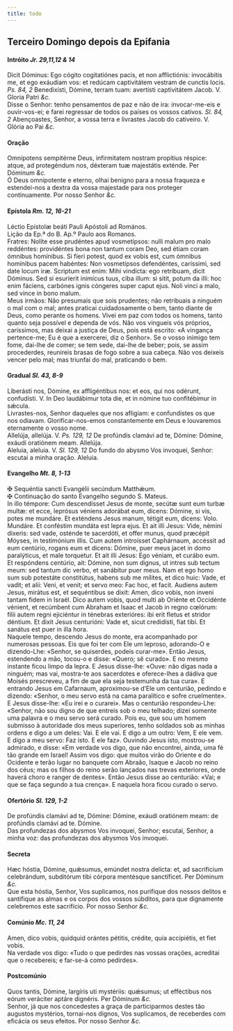 ```yaml
---
title: todo
---
```

<h2 class="text-center">Terceiro Domingo depois da Epifania</h2>

<h4 class="text-center">Intróito <em>Jr. 29,11,12 & 14</em></h4>
<div class="container-fluid">
<div class="row">
<div class="dropcap text-justify">
Dicit Dóminus: Ego cógito cogitatiónes pacis, et non afflictiónis: invocábitis me, et ego exáudiam vos: et redúcam captivitátem vestram de cunctis locis. <em>Ps. 84, 2</em> Benedixísti, Dómine, terram tuam: avertísti captivitátem Jacob.
V. Gloria Patri <em>&c.</em>
</div>
<div class="dropcap text-justify">
Disse o Senhor: tenho pensamentos de paz e não de ira: invocar-me-eis e ouvir-vos-ei; e farei regressar de todos os países os vossos cativos. <em>Sl. 84, 2</em> Abençoastes, Senhor, a vossa terra e livrastes Jacob do cativeiro.
V. Glória ao Pai <em>&c.</em>
</div>
</div>
</div>

<h4 class="text-center">Oração</h4>
<div class="container-fluid">
<div class="row">
<div class="dropcap text-justify">
Omnípotens sempitérne Deus, infirmitatem nostram propítius réspice: atque, ad protegéndum nos, déxteram tuæ majestátis exténde. Per Dóminum <em>&c.</em>
</div>
<div class="dropcap text-justify">
Ó Deus omnipotente e eterno, olhai benigno para a nossa fraqueza e estendei-nos a dextra da vossa majestade para nos proteger continuamente. Por nosso Senhor <em>&c.</em>
</div>
</div>
</div>

<h4 class="text-center">Epístola <em>Rm. 12, 16-21</em></h4>
<div class="container-fluid">
<div class="row">
<div class="text-justify">
Léctio Epístolæ beáti Pauli Apóstoli ad Romános.
</div>
<div class="text-justify">
Lição da Ep.ª do B. Ap.º Paulo aos Romanos.
</div>
<div class="dropcap text-justify">
Fratres: Nolíte esse prudéntes apud vosmetípsos: nulli malum pro malo reddéntes: providéntes bona non tantum coram Deo, sed étiam coram ómnibus homínibus. Si fíeri potest, quod ex vobis est, cum ómnibus homínibus pacem habéntes: Non vosmetípsos defendéntes, caríssimi, sed date locum iræ. Scriptum est enim: Mihi vindícta: ego retríbuam, dicit Dóminus. Sed si esuríerit inimícus tuus, ciba illum: si sitit, potum da illi: hoc enim fáciens, carbónes ignis cóngeres super caput ejus. Noli vinci a malo, sed vince in bono malum.
</div>
<div class="dropcap text-justify">
Meus irmãos: Não presumais que sois prudentes; não retribuais a ninguém o mal com o mal; antes praticai cuidadosamente o bem, tanto diante de Deus, como perante os homens. Vivei em paz com todos os homens, tanto quanto seja possível e dependa de vós. Não vos vingueis vós próprios, caríssimos, mas deixai a justiça de Deus, pois está escrito: «A vingança pertence-me; Eu é que a exercerei, diz o Senhor». Se o vosso inimigo tem fome, dai-lhe de comer; se tem sede, dai-lhe de beber; pois, se assim procederdes, reunireis brasas de fogo sobre a sua cabeça. Não vos deixeis vencer pelo mal; mas triunfai do mal, praticando o bem.
</div>
</div>
</div>

<h4 class="text-center">Gradual <em>Sl. 43, 8-9</em></h4>
<div class="container-fluid">
<div class="row">
<div class="dropcap text-justify">
Liberásti nos, Dómine, ex affligéntibus nos: et eos, qui nos odérunt, confudísti. V. In Deo laudábimur tota die, et in nómine tuo confitébimur in sǽcula.
</div>
<div class="dropcap text-justify">
Livrastes-nos, Senhor daqueles que nos afligiam: e confundistes os que nos odiavam. Glorificar-nos-emos constantemente em Deus e louvaremos eternamente o vosso nome.
</div>
<div class="text-justify">
Allelúja, allelúja. V. <em>Ps. 129, 12</em> De profúndis clamávi ad te, Dómine: Dómine, exáudi oratiónem meam. Allelúja.
</div>
<div class="text-justify">
Aleluia, aleluia. V. <em>Sl. 129, 12</em> Do fundo do abysmo Vos invoquei, Senhor: escutai a minha oração. Aleluia.
</div>
</div>
</div>

<h4 class="text-center">Evangelho <em>Mt. 8, 1-13</em></h4>
<div class="container-fluid">
<div class="row">
<div class="text-justify">
<span class="text-danger">&#10016;</span> Sequéntia sancti Evangélii secúndum Matthǽum.
</div>
<div class="text-justify">
<span class="text-danger">&#10016;</span> Continuação do santo Evangelho segundo S. Mateus.
</div>
<div class="dropcap text-justify">
In illo témpore: Cum descendísset Jesus de monte, secútæ sunt eum turbæ multæ: et ecce, leprósus véniens adorábat eum, dicens: Dómine, si vis, potes me mundáre. Et exténdens Jesus manum, tétigit eum, dicens: Volo. Mundáre. Et conféstim mundáta est lepra ejus. Et ait illi Jesus: Vide, némini díxeris: sed vade, osténde te sacerdóti, et offer munus, quod præcépit Móyses, in testimónium illis. Cum autem introísset Caphárnaum, accéssit ad eum centúrio, rogans eum et dicens: Dómine, puer meus jacet in domo paralýticus, et male torquetur. Et ait illi Jesus: Ego véniam, et curábo eum. Et respóndens centúrio, ait: Dómine, non sum dignus, ut intres sub tectum meum: sed tantum dic verbo, et sanábitur puer meus. Nam et ego homo sum sub potestáte constitútus, habens sub me mílites, et dico huic: Vade, et vadit; et alii: Veni, et venit; et servo meo: Fac hoc, et facit. Audiens autem Jesus, mirátus est, et sequéntibus se dixit: Amen, dico vobis, non inveni tantam fidem in Israël. Dico autem vobis, quod multi ab Oriénte et Occidénte vénient, et recúmbent cum Abraham et Isaac et Jacob in regno cœlórum: fílii autem regni ejiciéntur in ténebras exterióres: ibi erit fletus et stridor déntium. Et dixit Jesus centurióni: Vade et, sicut credidísti, fiat tibi. Et sanátus est puer in illa hora.
</div>
<div class="dropcap text-justify">
Naquele tempo, descendo Jesus do monte, era acompanhado por numerosas pessoas. Eis que foi ter com Ele um leproso, adorando-O e dizendo-Lhe: «Senhor, se quiserdes, podeis curar-me». Então Jesus, estendendo a mão, tocou-o e disse: «Quero; sê curado». E no mesmo instante ficou limpo da lepra. E Jesus disse-lhe: «Ouve: não digas nada a ninguém; mas vai, mostra-te aos sacerdotes e oferece-lhes a dádiva que Moisés prescreveu, a fim de que ela seja testemunha da tua cura». E entrando Jesus em Cafarnaum, aproximou-se d’Ele um centurião, pedindo e dizendo: «Senhor, o meu servo está na cama paralítico e sofre cruelmente». E Jesus disse-lhe: «Eu irei e o curarei». Mas o centurião respondeu-Lhe: «Senhor, não sou digno de que entreis sob o meu telhado; dizei somente uma palavra e o meu servo será curado. Pois eu, que sou um homem submisso à autoridade dos meus superiores, tenho soldados sob as minhas ordens e digo a um deles: Vai. E ele vai. E digo a um outro: Vem, E ele vem. E digo a meu servo: Faz isto. E ele faz». Ouvindo Jesus isto, mostrou-se admirado, e disse: «Em verdade vos digo, que não encontrei, ainda, uma fé tão grande em Israel! Assim vos digo: que muitos virão do Oriente e do Ocidente e terão lugar no banquete com Abraão, Isaque e Jacob no reino dos céus; mas os filhos do reino serão lançados nas trevas exteriores, onde haverá choro e ranger de dentes». Então Jesus disse ao centurião: «Vai; e que se faça segundo a tua crença». E naquela hora ficou curado o servo.
</div>
</div>
</div>

<h4 class="text-center">Ofertório <em>Sl. 129, 1-2</em></h4>
<div class="container-fluid">
<div class="row">
<div class="dropcap text-justify">
De profúndis clamávi ad te, Dómine: Dómine, exáudi oratiónem meam: de profúndis clamávi ad te. Dómine.
</div>
<div class="dropcap text-justify">
Das profundezas dos abysmos Vos invoquei, Senhor; escutai, Senhor, a minha voz: das profundezas dos abysmos Vos invoquei.
</div>
</div>
</div>

<h4 class="text-center">Secreta</h4>
<div class="container-fluid">
<div class="row">
<div class="dropcap text-justify">
Hæc hóstia, Dómine, quǽsumus, emúndet nostra delícta: et, ad sacrifícium celebrándum, subditórum tibi córpora mentésque sanctíficet. Per Dóminum <em>&c.</em>
</div>
<div class="dropcap text-justify">
Que esta hóstia, Senhor, Vos suplicamos, nos purifique dos nossos delitos e santifique as almas e os corpos dos vossos súbditos, para que dignamente celebremos este sacrifício. Por nosso Senhor <em>&c.</em>
</div>
</div>
</div>

<h4 class="text-center">Comúnio <em>Mc. 11, 24</em></h4>
<div class="container-fluid">
<div class="row">
<div class="dropcap text-justify">
Amen, dico vobis, quidquid orántes pétitis, crédite, quia accipiétis, et fiet vobis.
</div>
<div class="dropcap text-justify">
Na verdade vos digo: «Tudo o que pedirdes nas vossas orações, acreditai que o recebereis; e far-se-á como pedirdes».
</div>
</div>
</div>

<h4 class="text-center">Postcomúnio</h4>
<div class="container-fluid">
<div class="row">
<div class="dropcap text-justify">
Quos tantis, Dómine, largíris uti mystériis: quǽsumus; ut efféctibus nos eórum veráciter aptáre dignéris. Per Dóminum <em>&c.</em>
</div>
<div class="dropcap text-justify">
Senhor, já que nos concedestes a graça de participarmos destes tão augustos mystérios, tornai-nos dignos, Vos suplicamos, de receberdes com eficácia os seus efeitos. Por nosso Senhor <em>&c.</em>
</div>
</div>
</div>
